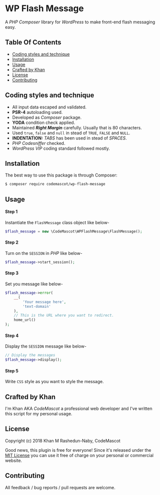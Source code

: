 # WP Flash Message

A *PHP* *Composer* library for *WordPress* to make front-end flash messaging easy.

## Table Of Contents

* [Coding styles and technique](#coding-styles-and-technique)
* [Installation](#installation)
* [Usage](#usage)
* [Crafted by Khan](#crafted-by-khan)
* [License](#license)
* [Contributing](#contributing)

## Coding styles and technique
* All input data escaped and validated.
* **PSR-4** autoloading used.
* Developed as *Composer* package.
* **YODA** condition check applied.
* Maintained ***Right Margin*** carefully. Usually that is 80 characters.
* Used `true`, `false` and `null` in stead of `TRUE`, `FALSE` and `NULL`.
* **INDENTATION:** *TABS* has been used in stead of *SPACES*.
* *PHP Codesniffer* checked.
* *WordPress VIP* coding standard followed mostly.

## Installation

The best way to use this package is through Composer:

```BASH
$ composer require codemascot/wp-flash-message
```

## Usage

#### Step 1
Instantiate the `FlashMessage` class object like below-
```php
$flash_message = new \CodeMascot\WPFlashMessage\FlashMessage();
```
#### Step 2
Turn on the `SESSION` in *PHP* like below-
```php
$flash_message->start_session();
```
#### Step 3
Set you message like below-
```php
$flash_message->error(
	__(
		'Your message here',
		'text-domain'
	),
	// This is the URL where you want to redirect.
	home_url()
);
```
#### Step 4
Display the `SESSION` message like below-
```php
// Display the messages
$flash_message->display();
```
#### Step 5
Write `CSS` style as you want to style the message.

## Crafted by Khan

I'm Khan AKA *CodeMascot* a professional web developer and I've written this script for my personal usage.

## License

Copyright (c) 2018 Khan M Rashedun-Naby, CodeMascot

Good news, this plugin is free for everyone! Since it's released under the [MIT License](LICENSE) you can use it free of charge on your personal or commercial website.

## Contributing

All feedback / bug reports / pull requests are welcome.
